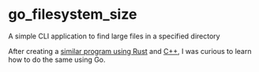# go_filesystem_size
A simple CLI application to find large files in a specified directory

After creating a [similar program using Rust](https://github.com/harr1424/hello_rust) and [C++](https://github.com/harr1424/cpp_filesystem_size), I was curious to learn how to do the same using Go. 
